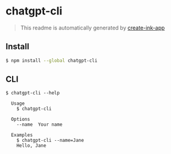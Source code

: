 # chatgpt-cli

> This readme is automatically generated by [create-ink-app](https://github.com/vadimdemedes/create-ink-app)

## Install

```bash
$ npm install --global chatgpt-cli
```

## CLI

```
$ chatgpt-cli --help

  Usage
    $ chatgpt-cli

  Options
    --name  Your name

  Examples
    $ chatgpt-cli --name=Jane
    Hello, Jane
```
